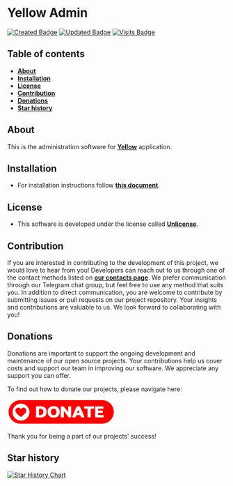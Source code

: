 # Yellow Admin

[![Created Badge](https://badges.pufler.dev/created/libersoft-org/yellow-admin)](https://badges.pufler.dev) [![Updated Badge](https://badges.pufler.dev/updated/libersoft-org/yellow-admin)](https://badges.pufler.dev) [![Visits Badge](https://badges.pufler.dev/visits/libersoft-org/yellow-admin)](https://badges.pufler.dev)

## Table of contents

- [**About**](#about)
- [**Installation**](#installation)
- [**License**](#license)
- [**Contribution**](#contribution)
- [**Donations**](#donations)
- [**Star history**](#star-history)

## About

This is the administration software for [**Yellow**](https://github.com/libersoft-org/yellow-documentation/) application.

## Installation

- For installation instructions follow [**this document**](./INSTALL.md).

## License

- This software is developed under the license called [**Unlicense**](./LICENSE).

## Contribution

If you are interested in contributing to the development of this project, we would love to hear from you! Developers can reach out to us through one of the contact methods listed on [**our contacts page**](https://libersoft.org/contacts). We prefer communication through our Telegram chat group, but feel free to use any method that suits you.
In addition to direct communication, you are welcome to contribute by submitting issues or pull requests on our project repository. Your insights and contributions are valuable to us. We look forward to collaborating with you!

## Donations

Donations are important to support the ongoing development and maintenance of our open source projects. Your contributions help us cover costs and support our team in improving our software. We appreciate any support you can offer.

To find out how to donate our projects, please navigate here:

[![Donate](https://raw.githubusercontent.com/libersoft-org/documents/main/donate.png)](https://libersoft.org/donations)

Thank you for being a part of our projects' success!

## Star history

[![Star History Chart](https://api.star-history.com/svg?repos=libersoft-org/yellow-admin&type=Date)](https://star-history.com/#libersoft-org/yellow-admin&Date)
